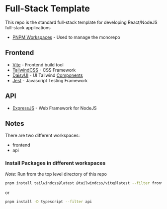 # Full-Stack Template

This repo is the standard full-stack template for developing React/NodeJS full-stack applications

- [PNPM Workspaces](https://pnpm.io/workspaces) - Used to manage the monorepo

## Frontend

- [Vite](https://vite.dev/) - Frontend build tool
- [TailwindCSS](https://tailwindcss.com/) - CSS Framework
- [DaisyUI](https://daisyui.com/) - UI Tailwind [Components](https://daisyui.com/components/)
- [Jest](https://jestjs.io/) - Javascript Testing Framework

## API

- [ExpressJS](https://expressjs.com/) - Web Framework for NodeJS

## Notes

There are two different workspaces:
- frontend
- api

### Install Packages in different workspaces

_Note_: Run from the top level directory of this repo

```bash
pnpm install tailwindcss@latest @tailwindcss/vite@latest --filter frontend
```

or

```bash
pnpm install -D typescript --filter api
```